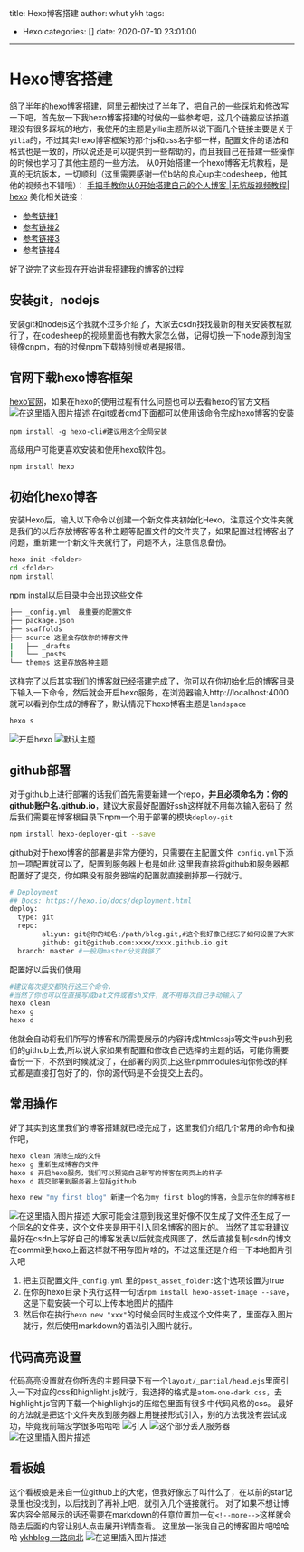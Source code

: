 title: Hexo博客搭建
author: whut ykh
tags:
  - Hexo
categories: []
date: 2020-07-10 23:01:00
---
# Hexo博客搭建
鸽了半年的hexo博客搭建，阿里云都快过了半年了，把自己的一些踩坑和修改写一下吧，首先放一下我hexo博客搭建的时候的一些参考吧，这几个链接应该按道理没有很多踩坑的地方，我使用的主题是yilia主题所以说下面几个链接主要是关于`yilia`的，不过其实hexo博客框架的那个js和css名字都一样，配置文件的语法和格式也是一致的，所以说还是可以提供到一些帮助的，而且我自己在搭建一些操作的时候也学习了其他主题的一些方法。
从0开始搭建一个hexo博客无坑教程，是真的无坑版本，一切顺利（这里需要感谢一位b站的良心up主codesheep，他其他的视频也不错哦）：
[手把手教你从0开始搭建自己的个人博客 |无坑版视频教程| hexo](https://www.bilibili.com/video/BV1Yb411a7ty?from=search&seid=15936694823282570499)
美化相关链接：
- [参考链接1](https://zhousiwei.gitee.io/)
- [参考链接2](https://blog.zscself.com/posts/70677220/)
- [参考链接3](https://shu-ren-yu.github.io/2020/02/08/hexo-%E5%BB%BA%E7%AB%99%E5%8F%82%E8%80%83%E8%B5%84%E6%96%99/)
- [参考链接4](https://ccs.zone/post/65edc760.html)
 
好了说完了这些现在开始讲我搭建我的博客的过程<!--more-->
## 安装git，nodejs
安装git和nodejs这个我就不过多介绍了，大家去csdn找找最新的相关安装教程就行了，在codesheep的视频里面也有教大家怎么做，记得切换一下node源到淘宝镜像cnpm，有的时候npm下载特别慢或者是报错。
## 官网下载hexo博客框架
[hexo官网](https://hexo.io/)，如果在hexo的使用过程有什么问题也可以去看hexo的官方文档
![在这里插入图片描述](https://img-blog.csdnimg.cn/20200710212314229.png?x-oss-process=image/watermark,type_ZmFuZ3poZW5naGVpdGk,shadow_10,text_aHR0cHM6Ly9ibG9nLmNzZG4ubmV0L0phY2tfX19F,size_16,color_FFFFFF,t_70)
在git或者cmd下面都可以使用该命令完成hexo博客的安装
```shell
npm install -g hexo-cli#建议用这个全局安装
```
高级用户可能更喜欢安装和使用hexo软件包。
```shell
npm install hexo
```
## 初始化hexo博客
安装Hexo后，输入以下命令以创建一个新文件夹初始化Hexo，注意这个文件夹就是我们的以后存放博客等各种主题等配置文件的文件夹了，如果配置过程博客出了问题，重新建一个新文件夹就行了，问题不大，注意信息备份。
```bash
hexo init <folder>
cd <folder>
npm install
```
npm instal以后目录中会出现这些文件

```bash
├── _config.yml  最重要的配置文件
├── package.json
├── scaffolds
├── source 这里会存放你的博客文件
|   ├── _drafts
|   └── _posts
└── themes 这里存放各种主题
```

这样完了以后其实我们的博客就已经搭建完成了，你可以在你初始化后的博客目录下输入一下命令，然后就会开启hexo服务，在浏览器输入http://localhost:4000  
就可以看到你生成的博客了，默认情况下hexo博客主题是`landspace`
```bash
hexo s
```
![开启hexo](https://img-blog.csdnimg.cn/20200710214046575.png?x-oss-process=image/watermark,type_ZmFuZ3poZW5naGVpdGk,shadow_10,text_aHR0cHM6Ly9ibG9nLmNzZG4ubmV0L0phY2tfX19F,size_16,color_FFFFFF,t_70)
![默认主题](https://img-blog.csdnimg.cn/20200710214711645.png?x-oss-process=image/watermark,type_ZmFuZ3poZW5naGVpdGk,shadow_10,text_aHR0cHM6Ly9ibG9nLmNzZG4ubmV0L0phY2tfX19F,size_16,color_FFFFFF,t_70)

## github部署
对于github上进行部署的话我们首先需要新建一个repo，**并且必须命名为：你的github账户名.github.io**，建议大家最好配置好ssh这样就不用每次输入密码了
然后我们需要在博客根目录下npm一个用于部署的模块`deploy-git` 

```bash
npm install hexo-deployer-git --save
```
github对于hexo博客的部署是非常方便的，只需要在主配置文件`_config.yml`下添加一项配置就可以了，配置到服务器上也是如此
这里我直接将github和服务器都配置好了提交，你如果没有服务器端的配置就直接删掉那一行就行。

```bash
# Deployment
## Docs: https://hexo.io/docs/deployment.html
deploy:
  type: git
  repo: 
        aliyun: git@你的域名:/path/blog.git,#这个我好像已经忘了如何设置了大家可以自行百度hexo部署到阿里云
        github: git@github.com:xxxx/xxxx.github.io.git
  branch: master #一般用master分支就够了
```
配置好以后我们使用

```bash
#建议每次提交都执行这三个命令，
#当然了你也可以在直接写成bat文件或者sh文件，就不用每次自己手动输入了
hexo clean
hexo g
hexo d
```
他就会自动将我们所写的博客和所需要展示的内容转成htmlcssjs等文件push到我们的github上去,所以说大家如果有配置和修改自己选择的主题的话，可能你需要备份一下，不然到时候就没了，在部署的网页上这些npmmodules和你修改的样式都是直接打包好了的，你的源代码是不会提交上去的。
## 常用操作
好了其实到这里我们的博客搭建就已经完成了，这里我们介绍几个常用的命令和操作吧，
```bash
hexo clean 清除生成的文件
hexo g 重新生成博客的文件
hexo s 开启hexo服务，我们可以预览自己新写的博客在网页上的样子
hexo d 提交部署到服务器上包括github

hexo new "my first blog" 新建一个名为my first blog的博客，会显示在你的博客根目录的`source/_posts`下面
```
![在这里插入图片描述](https://img-blog.csdnimg.cn/20200710221527596.png?x-oss-process=image/watermark,type_ZmFuZ3poZW5naGVpdGk,shadow_10,text_aHR0cHM6Ly9ibG9nLmNzZG4ubmV0L0phY2tfX19F,size_16,color_FFFFFF,t_70)
大家可能会注意到我这里好像不仅生成了文件还生成了一个同名的文件夹，这个文件夹是用于引入同名博客的图片的。
当然了其实我建议最好在csdn上写好自己的博客发表以后就变成网图了，然后直接复制csdn的博文在commit到hexo上面这样就不用存图片啥的，不过这里还是介绍一下本地图片引入吧

 1. 把主页配置文件`_config.yml` 里的`post_asset_folder:`这个选项设置为true
 2. 在你的hexo目录下执行这样一句话`npm install hexo-asset-image --save`，这是下载安装一个可以上传本地图片的插件
 3. 然后你在执行`hexo new "xxx"`的时候会同时生成这个文件夹了，里面存入图片就行，然后使用markdown的语法引入图片就行。

## 代码高亮设置
代码高亮设置就在你所选的主题目录下有一个`layout/_partial/head.ejs`里面引入一下对应的css和highlight.js就行，我选择的格式是`atom-one-dark.css`，去highlight.js官网下载一个highlightjs的压缩包里面有很多中代码风格的css。
最好的方法就是把这个文件夹放到服务器上用链接形式引入，别的方法我没有尝试成功，毕竟我前端没学很多哈哈哈
![引入](https://img-blog.csdnimg.cn/20200710225154715.png)
![这个部分丢入服务器](https://img-blog.csdnimg.cn/20200710225107993.png?x-oss-process=image/watermark,type_ZmFuZ3poZW5naGVpdGk,shadow_10,text_aHR0cHM6Ly9ibG9nLmNzZG4ubmV0L0phY2tfX19F,size_16,color_FFFFFF,t_70)
![在这里插入图片描述](https://img-blog.csdnimg.cn/20200710225024894.png?x-oss-process=image/watermark,type_ZmFuZ3poZW5naGVpdGk,shadow_10,text_aHR0cHM6Ly9ibG9nLmNzZG4ubmV0L0phY2tfX19F,size_16,color_FFFFFF,t_70#pic_center)
## 看板娘
这个看板娘是来自一位github上的大佬，但我好像忘了叫什么了，在以前的star记录里也没找到，以后找到了再补上吧，就引入几个链接就行。
对了如果不想让博客内容全部展示的话还需要在markdown的任意位置加一句`<!--more-->`这样就会隐去后面的内容让别人点击展开详情查看。
这里放一张我自己的博客图片吧哈哈哈
[ykhblog 一路向北](https://khany.top/)
![在这里插入图片描述](https://img-blog.csdnimg.cn/20200710223950744.png?x-oss-process=image/watermark,type_ZmFuZ3poZW5naGVpdGk,shadow_10,text_aHR0cHM6Ly9ibG9nLmNzZG4ubmV0L0phY2tfX19F,size_16,color_FFFFFF,t_70)